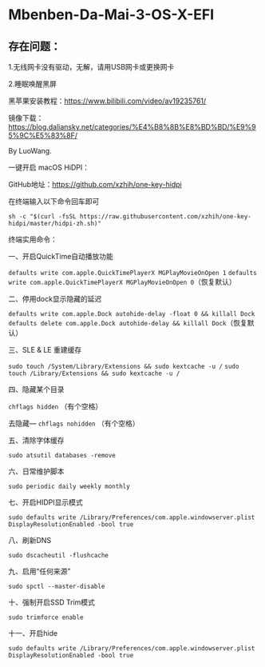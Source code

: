 # Mbenben-Da-Mai-3-OS-X-EFI

## 存在问题：

1.无线网卡没有驱动，无解，请用USB网卡或更换网卡

2.睡眠唤醒黑屏

黑苹果安装教程：https://www.bilibili.com/video/av19235761/

镜像下载：https://blog.daliansky.net/categories/%E4%B8%8B%E8%BD%BD/%E9%95%9C%E5%83%8F/

By LuoWang.

一键开启 macOS HiDPI：

GitHub地址：https://github.com/xzhih/one-key-hidpi

在终端输入以下命令回车即可

```sh -c "$(curl -fsSL https://raw.githubusercontent.com/xzhih/one-key-hidpi/master/hidpi-zh.sh)"```

终端实用命令：

一、开启QuickTime自动播放功能
 
```defaults write com.apple.QuickTimePlayerX MGPlayMovieOnOpen 1```
```defaults write com.apple.QuickTimePlayerX MGPlayMovieOnOpen 0```（恢复默认）

二、停用dock显示隐藏的延迟
 
```defaults write com.apple.Dock autohide-delay -float 0 && killall Dock```
```defaults delete com.apple.Dock autohide-delay && killall Dock```（恢复默认）
 
三、SLE & LE 重建缓存

```sudo touch /System/Library/Extensions && sudo kextcache -u /```
```sudo touch /Library/Extensions && sudo kextcache -u /```

四、隐藏某个目录
 
```chflags hidden``` （有个空格）

去隐藏— ```chflags nohidden``` （有个空格）
 
五、清除字体缓存

```sudo atsutil databases -remove```
 
六、日常维护脚本

```sudo periodic daily weekly monthly```

七、开启HIDPI显示模式

```sudo defaults write /Library/Preferences/com.apple.windowserver.plist DisplayResolutionEnabled -bool true```

八、刷新DNS

```sudo dscacheutil -flushcache```

九、启用“任何来源”

```sudo spctl --master-disable```

十、强制开启SSD Trim模式

```sudo trimforce enable```

十一、开启hide

```sudo defaults write /Library/Preferences/com.apple.windowserver.plist DisplayResolutionEnabled -bool true```
